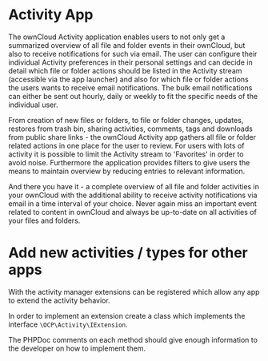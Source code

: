 Activity App
===============

The ownCloud Activity application enables users to not only get a summarized overview of all file and folder events in their ownCloud, but also to receive notifications for such via email. The user can configure their individual Activity preferences in their personal settings and can decide in detail which file or folder actions should be listed in the Activity stream (accessible via the app launcher) and also for which file or folder actions the users wants to receive email notifications. The bulk email notifications can either be sent out hourly, daily or weekly to fit the specific needs of the individual user.

From creation of new files or folders, to file or folder changes, updates, restores from trash bin, sharing activities, comments, tags and downloads from public share links - the ownCloud Activity app gathers all file or folder related actions in one place for the user to review. For users with lots of activity it is possible to limit the Activity stream to 'Favorites' in order to avoid noise. Furthermore the application provides filters to give users the means to maintain overview by reducing entries to relevant information.

And there you have it - a complete overview of all file and folder activities in your ownCloud with the additional ability to receive activity notifications via email in a time interval of your choice. Never again miss an important event related to content in ownCloud and always be up-to-date on all activities of your files and folders.

# Add new activities / types for other apps

With the activity manager extensions can be registered which allow any app to extend the activity behavior.

In order to implement an extension create a class which implements the interface `\OCP\Activity\IExtension`.

The PHPDoc comments on each method should give enough information to the developer on how to implement them.
